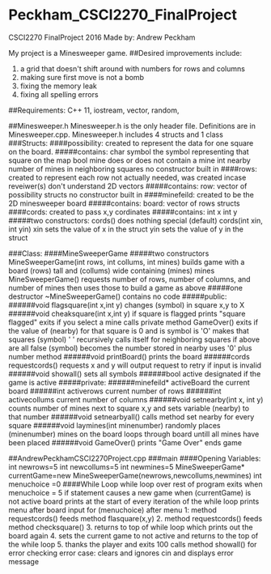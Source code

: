 # Peckham_CSCI2270_FinalProject
CSCI2270 FinalProject 2016
Made by: Andrew Peckham

My project is a Minesweeper game. 
##Desired improvements include:
1. a grid that doesn't shift around with numbers for rows and columns
2. making sure first move is not a bomb
3. fixing the memory leak
4. fixing all spelling errors

##Requirements:
  C++ 11,
  iostream,
  vector,
  random,

##Minesweeper.h
Minesweeper.h is the only header file. Definitions are in Minesweeper.cpp.
Minesweeper.h includes 4 structs and 1 class
###Structs:
####possibility:
    created to represent the data for one square on the board.
#####contains:
      char symbol
        the symbol representing that square on the map
      bool mine
        does or does not contain a mine
      int nearby
        number of mines in neighboring squares
    no constructor built in
####rows:
    created to represent each row
    not actually needed, was created incase reveiwer(s) don't understand 2D vectors
#####contains:
      row:
        vector of possibility structs
      no constructor built in
####minefeild:
    created to be the 2D minesweeper board
#####contains:
      board:
       vector of rows structs
####cords:
    created to pass x,y cordinates
#####contains:
      int x
      int y
#####two constructors:
      cords()
        does nothing special
        (default)
      cords(int xin, int yin)
        xin sets the value of x in the struct
        yin sets the value of y in the struct
        
###Class:
####MineSweeperGame
#####two constructors
        MineSweeperGame(int rows, int collums, int mines)
          builds game with a board (rows) tall and (collums) wide containing (mines) mines
        MineSweeperGame()
          requests number of rows, number of columns, and number of mines then uses those to build a game as above
#####one destructor
        ~MineSweeperGame()
          contains no code
#####public:
######void flagsquare(int x,int y)
          changes (symbol) in square x,y to X
######void cheaksquare(int x,int y)
		if square is flagged
			prints "square flagged" 
			exits
		if you select a mine
			calls private method GameOver() 
		        exits
		if the value of (nearby) for that square is 0 and is symbol is 'O'
		        makes that squares (symbol) ' '
		        recursively calls itself for neighboring squares
		if above are all false
		        (symbol) becomes the number stored in nearby
		        	uses '0' plus number method
######void printBoard()
		      prints the board
######cords requestcords()
	  	    requests x and y
	  	      will output request to retry if input is invalid
######void showall()
	  	    sets all symbols 
######bool active
	  	    designated if the game is active
#####private:
######minefeild* activeBoard
	  	    the current board
######int activerows
	  	    current number of rows
######int activecollums
	  	    current number of columns
######void setnearby(int x, int y)
	  	    counts number of mines next to square x,y and sets variable (nearby) to that number
######void setnearbyall()
	  	    calls method set nearby for every square
######void laymines(int minenumber)
	  	    randomly places (minenumber) mines on the board
	  	    loops through board untill all mines have been placed
######void GameOver()
	  	    prints "Game Over"
	  	    ends game
	
##AndrewPeckhamCSCI2270Project.cpp
###main
####Opening Variables:
   int newrows=5
   int newcollums=5
   int newmines=5
   MineSweeperGame* currentGame=new MineSweeperGame(newrows,newcollums,newmines)
   int menuchoice =0
####While Loop
  while loop over rest of program exits when menuchoice = 5
  if statement causes a new game when (currentGame) is not active
  board prints at the start of every iteration of the while loop
  prints menu after board
  input for (menuchoice) after menu
    1: method requestcords() feeds method flasquare(x,y)
    2. method requestcords() feeds method checksquare()
    3. returns to top of while loop which prints out the board again
    4. sets the current game to not active and returns to the top of the while loop
    5. thanks the player and exits
    100 calls method showall() for error checking
    error case: clears and ignores cin and displays error message
